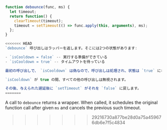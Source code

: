 ```js demo
function debounce(func, ms) {
  let timeout;
  return function() {
    clearTimeout(timeout);
    timeout = setTimeout(() => func.apply(this, arguments), ms);
  };
}

<<<<<<< HEAD
`debounce` 呼び出しはラッパーを返します。そこには2つの状態があります:

- `isCooldown = false` -- 実行する準備ができている
- `isCooldown = true` -- タイムアウトを待っている

最初の呼び出しで、 `isCooldown` は偽なので、呼び出しは処理され、状態は `true` になります。

`isCooldown` が true の間、すべての他の呼び出しは無視されます。

その後、与えられた遅延後に `setTimeout` がそれを `false` に戻します。
=======
```

A call to `debounce` returns a wrapper. When called, it schedules the original function call after given `ms` and cancels the previous such timeout.

>>>>>>> 29216730a877be28d0a75a459676db6e7f5c4834
